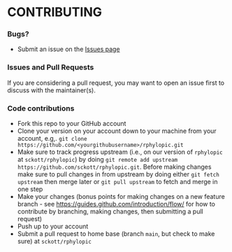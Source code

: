 # CONTRIBUTING

### Bugs?

* Submit an issue on the [Issues page](https://github.com/sckott/rphylopic/issues)

### Issues and Pull Requests

If you are considering a pull request, you may want to open an issue first to discuss with the maintainer(s).

### Code contributions

* Fork this repo to your GitHub account
* Clone your version on your account down to your machine from your account, e.g,. `git clone https://github.com/<yourgithubusername>/rphylopic.git`
* Make sure to track progress upstream (i.e., on our version of `rphylopic` at `sckott/rphylopic`) by doing `git remote add upstream https://github.com/sckott/rphylopic.git`. Before making changes make sure to pull changes in from upstream by doing either `git fetch upstream` then merge later or `git pull upstream` to fetch and merge in one step
* Make your changes (bonus points for making changes on a new feature branch - see <https://guides.github.com/introduction/flow/> for how to contribute by branching, making changes, then submitting a pull request)
* Push up to your account
* Submit a pull request to home base (branch `main`, but check to make sure) at `sckott/rphylopic`

